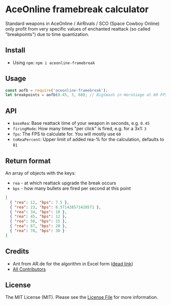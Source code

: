 # AceOnline framebreak calculator

Standard weapons in AceOnline / AirRivals / SCO (Space Cowboy Online) only profit from very specific values of enchanted reattack (so called "breakpoints") due to time quantization.

## Install

* Using `npm`: `npm i aceonline-framebreak`

## Usage

```JavaScript
const aofb = require('aceonline-framebreak');
let breakpoints = aofb(0.45, 3, 60); // BigSmash in HeroSiege at 60 FPS
```

## API

* `baseRea`: Base reattack time of your weapon in seconds, e.g. `0.45`
* `firingMode`: How many times "per click" is fired, e.g. for a 3x1: `3`
* `fps`: The FPS to calculate for. You will mostly use `60`
* `toReaPercent`: Upper limit of added rea-% for the calculation, defaults to `81`

## Return format

An array of objects with the keys:

* `rea` - at which reattack upgrade the break occurs
* `bps` - how many bullets are fired per second at this point

```json
[
  { "rea": 12, "bps": 7.5 },
  { "rea": 23, "bps": 8.571428571428571 },
  { "rea": 34, "bps": 10 },
  { "rea": 45, "bps": 12 },
  { "rea": 56, "bps": 15 },
  { "rea": 67, "bps": 20 },
  { "rea": 78, "bps": 30 }
]
```

## Credits

- Ant from AR.de for the algorithm in Excel form ([dead link](http://board.de.airrivals.gameforge.com/board30-technik-area/board259-guides/board50-wissenswertes/p340589-framebrakes-herausfinden-fps-an-framebrakes-anpassen-min-excel-2010-n%C3%B6tig/#post340589))
- [All Contributors][link-contributors]

## License

The MIT License (MIT). Please see the [License File](LICENSE.md) for more information.


[ico-license]: https://img.shields.io/badge/license-MIT-brightgreen.svg?style=flat-square

[link-contributors]: ../../contributors
